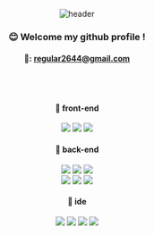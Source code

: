 <div align="center"> 

![header](https://capsule-render.vercel.app/api?type=cylinder&color=000000&height=150&section=header&text=mino&fontColor=ffffff&fontSize=70&animation=blinking&fontAlignY=55&desc=%20&descAlignY=62&descAlign=62)
  
###  :blush: Welcome my github profile !

  #### 📧: regular2644@gmail.com
 <br/>
 <br/>
  
####  :blue_book: front-end
  
  <img src="https://img.shields.io/badge/HTML5-E34F26?style=flat&logo=HTML5&logoColor=white">
  <img src="https://img.shields.io/badge/CSS3-1572B6?style=flat&logo=CSS3&logoColor=white">
  <img src="https://img.shields.io/badge/JavaScript-F7DF1E?style=flat&logo=JavaScript&logoColor=white">
  <br>
 
  ####  :blue_book: back-end
  
  <img src="https://img.shields.io/badge/JAVA-007396?style=flate&logo=Java&logoColor=white">
  <img src="https://img.shields.io/badge/Spring-6DB33F?style=flat&logo=Spring&logoColor=white">
  <img src="https://img.shields.io/badge/Spring boot-6DB33F?style=flat&logo=Spring Boot&logoColor=white">
  <br/>
  <img src="https://img.shields.io/badge/MySQL-4479A1?style=flat&logo=MySQL&logoColor=white">
  <img src="https://img.shields.io/badge/Oracle-F80000?style=flat&logo=Oracle&logoColor=white">
  <img src="https://img.shields.io/badge/-mybatis-red">
  
  <br/>

  ####  :closed_book: ide

  <img src="https://img.shields.io/badge/InteliJ-232F3E?style=flat&logo=IntelliJ IDEA&logoColor=white">
  <img src="https://img.shields.io/badge/Eclipse-2C2255?style=flat&logo=Eclipse%20IDE&logoColor=white">
  <img src="https://img.shields.io/badge/github-181717?style=flat&logo=github&logoColor=white">
  <img src="https://img.shields.io/badge/VSCode-007ACC?style=flat&logo=VisualStudioCode&logoColor=white">
 
   <br/>
   <br/>
   <br/>
 
</div>
